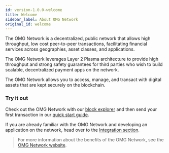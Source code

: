 ```yaml
---
id: version-1.0.0-welcome
title: Welcome
sidebar_label: About OMG Network
original_id: welcome
---
```


The OMG Network is a decentralized, public network that allows high throughput, low cost peer-to-peer transactions, facilitating financial services across geographies, asset classes, and applications.

The OMG Network leverages Layer 2 Plasma architecture to provide high throughput and strong safety guarantees for third parties who wish to build scalable, decentralized payment apps on the network. 

The OMG Network allows you to access, manage, and transact with digital assets that are kept securely on the blockchain. 

### Try it out

Check out the OMG Network with our [block explorer](/network-connection-details) and then send your first transaction in our [quick start guide](quick-start).

If you are already familiar with the OMG Network and developing an application on the network, head over to the [Integration section](integration-introduction).

> For more information about the benefits of the OMG Network, see the [OMG Network website](https://omg.network).
